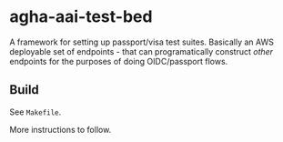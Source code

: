 # agha-aai-test-bed

A framework for setting up passport/visa test suites. Basically an AWS deployable
set of endpoints - that can programatically construct *other* endpoints for the
purposes of doing OIDC/passport flows.


## Build

See `Makefile`.

More instructions to follow.

